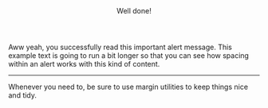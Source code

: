﻿<BSAlert Color="BSColor.Success" Heading="4">
    <Header>Well done!</Header>
    <Content>
        <p>Aww yeah, you successfully read this important alert message. This example text is going to run a bit longer so that you can see how spacing within an alert works with this kind of content.</p>
        <hr>
        <p class="mb-0">Whenever you need to, be sure to use margin utilities to keep things nice and tidy.</p>
    </Content>
</BSAlert>